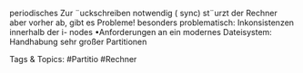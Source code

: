 periodisches Zur ¨uckschreiben notwendig ( sync)
st¨urzt der Rechner aber vorher ab, gibt es Probleme!
besonders problematisch: Inkonsistenzen innerhalb der i- nodes
•Anforderungen an ein modernes Dateisystem:
Handhabung sehr großer Partitionen

   Tags & Topics:
   #Partitio
   #Rechner